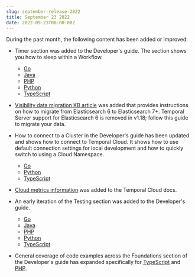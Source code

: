 ```yaml
---
slug: september-release-2022
title: September 23 2022
date: 2022-09-23T00:00:00Z
---
```


During the past month, the following content has been added or improved:

- Timer section was added to the Developer's guide.
  The section shows you how to sleep within a Workflow.

  - [Go](/dev-guide/golang/features/#timers)
  - [Java](/dev-guide/java/features/#timers)
  - [PHP](/dev-guide/php/features/#timers)
  - [Python](/dev-guide/python/features/#timers)
  - [TypeScript](/dev-guide/typescript/features/#timers)

- [Visibility data migration KB article](/kb/migrate-visibility-data-from-es6) was added that provides instructions on how to migrate from Elasticsearch 6 to Elasticsearch 7+.
  Temporal Server support for Elasticsearch 6 is removed in v1.18; follow this guide to migrate your data.

- How to connect to a Cluster in the Developer's guide has been updated and shows how to connect to Temporal Cloud.
  It shows how to use default connection settings for local development and how to quickly switch to using a Cloud Namespace.

  - [Go](/dev-guide/golang/foundations/#connect-to-a-cluster)
  - [Python](/dev-guide/golang/foundations/#connect-to-a-cluster)
  - [TypeScript](/dev-guide/golang/foundations/#connect-to-a-cluster)

- [Cloud metrics information](/cloud/how-to-monitor-temporal-cloud-metrics) was added to the Temporal Cloud docs.

- An early iteration of the Testing section was added to the Developer's guide.

  - [Go](/dev-guide/golang/testing)
  - [Java](/dev-guide/java/testing)
  - [PHP](/dev-guide/php/testing)
  - [Python](/dev-guide/python/testing)
  - [TypeScript](/dev-guide/typescript/testing)

- General coverage of code examples across the Foundations section of the Developer's guide has expanded specifically for [TypeScript](/dev-guide/typescript/foundations) and [PHP](/dev-guide/php/foundations).
